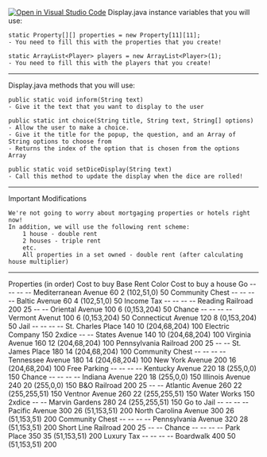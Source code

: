 [![Open in Visual Studio Code](https://classroom.github.com/assets/open-in-vscode-2e0aaae1b6195c2367325f4f02e2d04e9abb55f0b24a779b69b11b9e10269abc.svg)](https://classroom.github.com/online_ide?assignment_repo_id=17931219&assignment_repo_type=AssignmentRepo)
Display.java instance variables that you will use:

    static Property[][] properties = new Property[11][11];
    - You need to fill this with the properties that you create!

    static ArrayList<Player> players = new ArrayList<Player>(1);
    - You need to fill this with the players that you create!


*******************************************************************


Display.java methods that you will use:

    public static void inform(String text)
    - Give it the text that you want to display to the user 

    public static int choice(String title, String text, String[] options)
    - Allow the user to make a choice.
    - Give it the title for the popup, the question, and an Array of String options to choose from
    - Returns the index of the option that is chosen from the options Array

    public static void setDiceDisplay(String text)
    - Call this method to update the display when the dice are rolled!


*******************************************************************



Important Modifications

    We're not going to worry about mortgaging properties or hotels right now!
    In addition, we will use the following rent scheme:
        1 house - double rent
        2 houses - triple rent
        etc.
        All properties in a set owned - double rent (after calculating house multiplier)



*******************************************************************



Properties (in order)          Cost to buy          Base Rent           Color               Cost to buy a house
    Go                              --                  --                  --                  --
    Mediterranean Avenue            60                  2                   (102,51,0)          50
    Community Chest                 --                  --                  --                  --
    Baltic Avenue                   60                  4                   (102,51,0)          50
    Income Tax                      --                  --                  --                  --
    Reading Railroad                200                 25                  --                  --
    Oriental Avenue                 100                 6                   (0,153,204)         50
    Chance                          --                  --                  --                  --
    Vermont Avenut                  100                 6                   (0,153,204)         50
    Connecticut Avenue              120                 8                   (0,153,204)         50
    Jail                            --                  --                  --                  --
    St. Charles Place               140                 10                  (204,68,204)        100
    Electric Company                150                 2xdice              --                  --
    States Avenue                   140                 10                  (204,68,204)        100
    Virginia Avenue                 160                 12                  (204,68,204)        100
    Pennsylvania Railroad           200                 25                  --                  --
    St. James Place                 180                 14                  (204,68,204)        100
    Community Chest                 --                  --                  --                  --
    Tennessee Avenue                180                 14                  (204,68,204)        100
    New York Avenue                 200                 16                  (204,68,204)        100
    Free Parking                    --                  --                  --                  --
    Kentucky Avenue                 220                 18                  (255,0,0)           150
    Chance                          --                  --                  --                  --
    Indiana Avenue                  220                 18                  (255,0,0)           150
    Illinois Avenue                 240                 20                  (255,0,0)           150
    B&O Railroad                    200                 25                  --                  --
    Atlantic Avenue                 260                 22                  (255,255,51)        150
    Ventnor Avenue                  260                 22                  (255,255,51)        150
    Water Works                     150                 2xdice              --                  --
    Marvin Gardens                  280                 24                  (255,255,51)        150
    Go to Jail                      --                  --                  --                  --
    Pacific Avenue                  300                 26                  (51,153,51)         200
    North Carolina Avenue           300                 26                  (51,153,51)         200
    Community Chest                 --                  --                  --                  --
    Pennsylvania Avenue             320                 28                  (51,153,51)         200
    Short Line Railroad             200                 25                  --                  --
    Chance                          --                  --                  --                  --
    Park Place                      350                 35                  (51,153,51)         200
    Luxury Tax                      --                  --                  --                  --
    Boardwalk                       400                 50                  (51,153,51)         200
